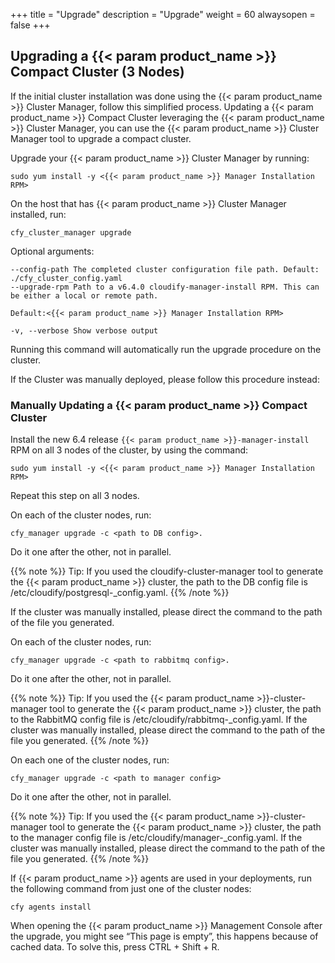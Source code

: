+++
title = "Upgrade"
description = "Upgrade"
weight = 60
alwaysopen = false
+++

## Upgrading a {{< param product_name >}} Compact Cluster (3 Nodes)

If the initial cluster installation was done using the {{< param product_name >}} Cluster Manager, follow this simplified process.
Updating a {{< param product_name >}} Compact Cluster leveraging the {{< param product_name >}} Cluster Manager,
you can use the {{< param product_name >}} Cluster Manager tool to upgrade a compact cluster.

Upgrade your {{< param product_name >}} Cluster Manager by running:

```
sudo yum install -y <{{< param product_name >}} Manager Installation RPM>
```

On the host that has {{< param product_name >}} Cluster Manager installed, run:
```
cfy_cluster_manager upgrade
```

Optional arguments: 

```
--config-path The completed cluster configuration file path. Default: ./cfy_cluster_config.yaml
--upgrade-rpm Path to a v6.4.0 cloudify-manager-install RPM. This can be either a local or remote path.

Default:<{{< param product_name >}} Manager Installation RPM>

-v, --verbose Show verbose output
```

Running this command will automatically run the upgrade procedure on the cluster. 

If the Cluster was manually deployed, please follow this procedure instead:

### Manually Updating a {{< param product_name >}} Compact Cluster

Install the new 6.4 release `{{< param product_name >}}-manager-install` RPM on all 3 nodes of the cluster, by using the command: 

```
sudo yum install -y <{{< param product_name >}} Manager Installation RPM>
```

Repeat this step on all 3 nodes.

On each of the cluster nodes, run:
```
cfy_manager upgrade -c <path to DB config>. 
```

Do it one after the other, not in parallel.

{{% note %}}
Tip: If you used the cloudify-cluster-manager tool to generate the {{< param product_name >}} cluster, the path to the DB config file is /etc/cloudify/postgresql-<node number>_config.yaml.
{{% /note %}}

If the cluster was manually installed, please direct the command to the path of the file you generated.


On each of the cluster nodes, run:
```
cfy_manager upgrade -c <path to rabbitmq config>. 
```

Do it one after the other, not in parallel.

{{% note %}}
Tip: If you used the {{< param product_name >}}-cluster-manager tool to generate the {{< param product_name >}} cluster, the path to the RabbitMQ config file is  /etc/cloudify/rabbitmq-<node number>_config.yaml. If the cluster was manually installed, please direct the command to the path of the file you generated.
{{% /note %}}

On each one of the cluster nodes, run:
```
cfy_manager upgrade -c <path to manager config>
```

Do it one after the other, not in parallel.

{{% note %}}
Tip: If you used the {{< param product_name >}}-cluster-manager tool to generate the {{< param product_name >}} cluster, the path to the manager config file is /etc/cloudify/manager-<node number>_config.yaml. If the cluster was manually installed, please direct the command to the path of the file you generated. 
{{% /note %}}

If {{< param product_name >}} agents are used in your deployments, run the following command from just one of the cluster nodes:
```
cfy agents install
```

When opening the {{< param product_name >}} Management Console after the upgrade, you might see “This page is empty”, this happens because of cached data. To solve this, press CTRL + Shift + R.